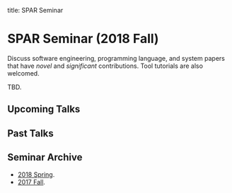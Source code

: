 title: SPAR Seminar

# SPAR Seminar (2018 Fall)

Discuss software engineering, programming language, and system papers that have *novel* and *significant* contributions. Tool tutorials are also welcomed.

TBD.

## Upcoming Talks

## Past Talks
## Seminar Archive

* [2018 Spring](2018spring).
* [2017 Fall](2017fall).
